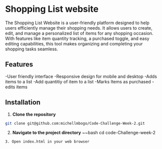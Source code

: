 # Shopping List website
The Shopping List Website is a user-friendly platform designed to help users efficiently manage their shopping needs. It allows users to create, edit, and manage a personalized list of items for any shopping occasion. With features like item quantity tracking, a purchased toggle, and easy editing capabilities, this tool makes organizing and completing your shopping tasks seamless.
## Features
-User friendly interface
-Responsive design for mobile and desktop
-Adds items to a list
-Add quantitiy of item to a list
-Marks Items as purchased
-edits items
## Installation
1. **Clone the repository**
~~~bash
git clone git@github.com:michellmbogo/Code-Challenge-Week-2.git
~~~
2. **Navigate to the project directory**
~~bash
cd code-Challenge-week-2
~~~
3. Open index.html in your web browser
